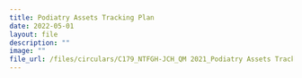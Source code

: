 ```yaml
---
title: Podiatry Assets Tracking Plan
date: 2022-05-01
layout: file
description: ""
image: ""
file_url: /files/circulars/C179_NTFGH-JCH_QM 2021_Podiatry Assets Tracking.pdf
---
```

